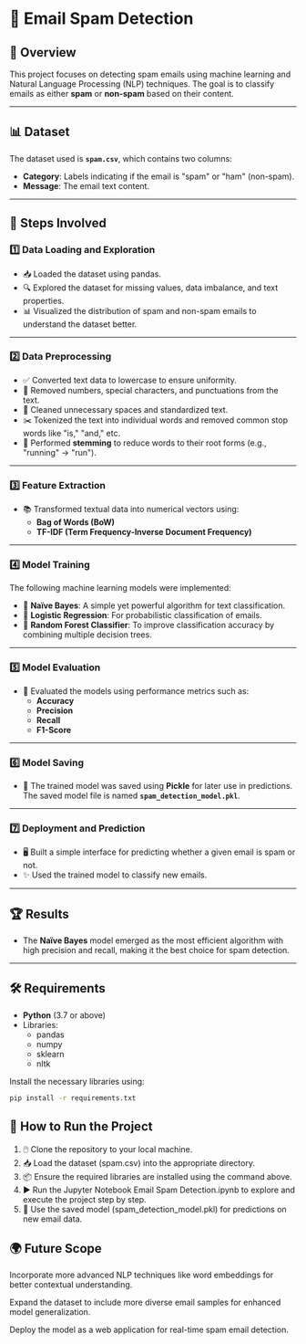 # 📧 Email Spam Detection  

## 🌟 Overview  
This project focuses on detecting spam emails using machine learning and Natural Language Processing (NLP) techniques. The goal is to classify emails as either **spam** or **non-spam** based on their content.  

---

## 📊 Dataset  
The dataset used is **`spam.csv`**, which contains two columns:  
- **Category**: Labels indicating if the email is "spam" or "ham" (non-spam).  
- **Message**: The email text content.  

---

## 🔧 Steps Involved  

### 1️⃣ **Data Loading and Exploration**  
- 📥 Loaded the dataset using pandas.  
- 🔍 Explored the dataset for missing values, data imbalance, and text properties.  
- 📊 Visualized the distribution of spam and non-spam emails to understand the dataset better.  

---

### 2️⃣ **Data Preprocessing**  
- ✅ Converted text data to lowercase to ensure uniformity.  
- 🛑 Removed numbers, special characters, and punctuations from the text.  
- 🧹 Cleaned unnecessary spaces and standardized text.  
- ✂️ Tokenized the text into individual words and removed common stop words like "is," "and," etc.  
- 🌟 Performed **stemming** to reduce words to their root forms (e.g., "running" → "run").  

---

### 3️⃣ **Feature Extraction**  
- 📚 Transformed textual data into numerical vectors using:  
  - **Bag of Words (BoW)**  
  - **TF-IDF (Term Frequency-Inverse Document Frequency)**  

---

### 4️⃣ **Model Training**  
The following machine learning models were implemented:  
- 🤖 **Naïve Bayes**: A simple yet powerful algorithm for text classification.  
- 🧮 **Logistic Regression**: For probabilistic classification of emails.  
- 🌳 **Random Forest Classifier**: To improve classification accuracy by combining multiple decision trees.  

---

### 5️⃣ **Model Evaluation**  
- 📏 Evaluated the models using performance metrics such as:  
  - **Accuracy**  
  - **Precision**  
  - **Recall**  
  - **F1-Score**  

---

### 6️⃣ **Model Saving**  
- 💾 The trained model was saved using **Pickle** for later use in predictions. The saved model file is named **`spam_detection_model.pkl`**.  

---

### 7️⃣ **Deployment and Prediction**  
- 🖥️ Built a simple interface for predicting whether a given email is spam or not.  
- ✨ Used the trained model to classify new emails.  

---

## 🏆 Results  
- The **Naïve Bayes** model emerged as the most efficient algorithm with high precision and recall, making it the best choice for spam detection.  

---

## 🛠️ Requirements  
- **Python** (3.7 or above)  
- Libraries:  
  - pandas  
  - numpy  
  - sklearn  
  - nltk  

Install the necessary libraries using:  
```bash
pip install -r requirements.txt
```

## 🚀 How to Run the Project
1. 🖱️ Clone the repository to your local machine.
2. 📥 Load the dataset (spam.csv) into the appropriate directory.
3. 📦 Ensure the required libraries are installed using the command above.
4. ▶️ Run the Jupyter Notebook Email Spam Detection.ipynb to explore and execute the project step by step.
5. 📨 Use the saved model (spam_detection_model.pkl) for predictions on new email data.

## 🌍 Future Scope
Incorporate more advanced NLP techniques like word embeddings for better contextual understanding.

Expand the dataset to include more diverse email samples for enhanced model generalization.

Deploy the model as a web application for real-time spam email detection.
